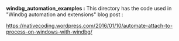 **windbg_automation_examples :** This directory has the code used in "Windbg automation and extensions" blog post :

https://nativecoding.wordpress.com/2016/01/10/automate-attach-to-process-on-windows-with-windbg/